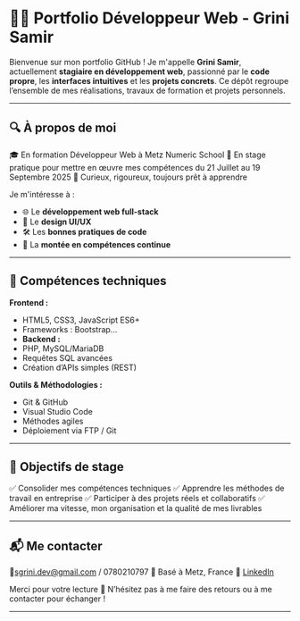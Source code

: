 # 👨‍💻 Portfolio Développeur Web - Grini Samir

Bienvenue sur mon portfolio GitHub !
Je m'appelle **Grini Samir**, actuellement **stagiaire en développement web**, passionné par le **code propre**, les **interfaces intuitives** et les **projets concrets**. Ce dépôt regroupe l’ensemble de mes réalisations, travaux de formation et projets personnels.

---

## 🔍 À propos de moi

🎓 En formation Développeur Web à Metz Numeric School
💼 En stage pratique pour mettre en œuvre mes compétences du 21 Juillet au 19 Septembre 2025
🚀 Curieux, rigoureux, toujours prêt à apprendre

Je m'intéresse à :

- 🌐 Le **développement web full-stack**
- 🎨 Le **design UI/UX**
- 🛠️ Les **bonnes pratiques de code**
- 🧠 La **montée en compétences continue**

---

## 🧩 Compétences techniques

**Frontend :**

- HTML5, CSS3, JavaScript ES6+
- Frameworks : Bootstrap...
- **Backend :**
- PHP, MySQL/MariaDB
- Requêtes SQL avancées
- Création d’APIs simples (REST)

**Outils & Méthodologies :**

- Git & GitHub
- Visual Studio Code
- Méthodes agiles
- Déploiement via FTP / Git

---



## 🚀 Objectifs de stage

✅ Consolider mes compétences techniques
✅ Apprendre les méthodes de travail en entreprise
✅ Participer à des projets réels et collaboratifs
✅ Améliorer ma vitesse, mon organisation et la qualité de mes livrables

---

## 📬 Me contacter

📧sgrini.dev@gmail.com / 0780210797
📍 Basé à Metz, France
🔗 [LinkedIn](https://www.linkedin.com/in/samirgr/)

Merci pour votre lecture 🙌
N’hésitez pas à me faire des retours ou à me contacter pour échanger !

---
